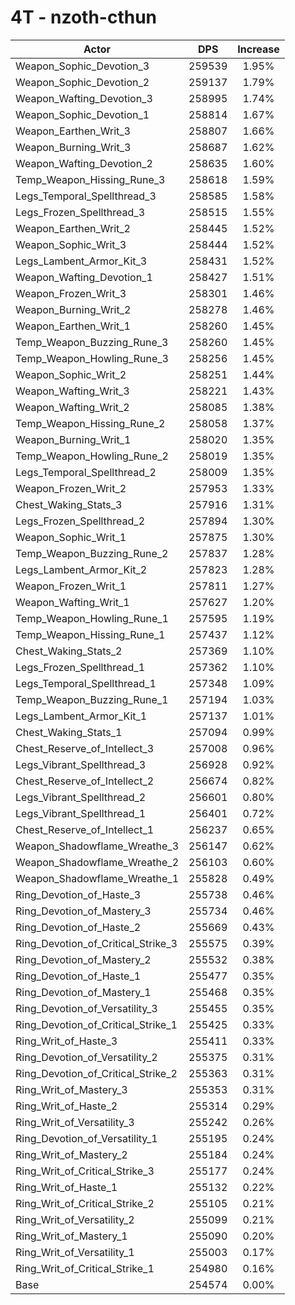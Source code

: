 # 4T - nzoth-cthun
| Actor | DPS | Increase |
|---|:---:|:---:|
|Weapon_Sophic_Devotion_3|259539|1.95%|
|Weapon_Sophic_Devotion_2|259137|1.79%|
|Weapon_Wafting_Devotion_3|258995|1.74%|
|Weapon_Sophic_Devotion_1|258814|1.67%|
|Weapon_Earthen_Writ_3|258807|1.66%|
|Weapon_Burning_Writ_3|258687|1.62%|
|Weapon_Wafting_Devotion_2|258635|1.60%|
|Temp_Weapon_Hissing_Rune_3|258618|1.59%|
|Legs_Temporal_Spellthread_3|258585|1.58%|
|Legs_Frozen_Spellthread_3|258515|1.55%|
|Weapon_Earthen_Writ_2|258445|1.52%|
|Weapon_Sophic_Writ_3|258444|1.52%|
|Legs_Lambent_Armor_Kit_3|258431|1.52%|
|Weapon_Wafting_Devotion_1|258427|1.51%|
|Weapon_Frozen_Writ_3|258301|1.46%|
|Weapon_Burning_Writ_2|258278|1.46%|
|Weapon_Earthen_Writ_1|258260|1.45%|
|Temp_Weapon_Buzzing_Rune_3|258260|1.45%|
|Temp_Weapon_Howling_Rune_3|258256|1.45%|
|Weapon_Sophic_Writ_2|258251|1.44%|
|Weapon_Wafting_Writ_3|258221|1.43%|
|Weapon_Wafting_Writ_2|258085|1.38%|
|Temp_Weapon_Hissing_Rune_2|258058|1.37%|
|Weapon_Burning_Writ_1|258020|1.35%|
|Temp_Weapon_Howling_Rune_2|258019|1.35%|
|Legs_Temporal_Spellthread_2|258009|1.35%|
|Weapon_Frozen_Writ_2|257953|1.33%|
|Chest_Waking_Stats_3|257916|1.31%|
|Legs_Frozen_Spellthread_2|257894|1.30%|
|Weapon_Sophic_Writ_1|257875|1.30%|
|Temp_Weapon_Buzzing_Rune_2|257837|1.28%|
|Legs_Lambent_Armor_Kit_2|257823|1.28%|
|Weapon_Frozen_Writ_1|257811|1.27%|
|Weapon_Wafting_Writ_1|257627|1.20%|
|Temp_Weapon_Howling_Rune_1|257595|1.19%|
|Temp_Weapon_Hissing_Rune_1|257437|1.12%|
|Chest_Waking_Stats_2|257369|1.10%|
|Legs_Frozen_Spellthread_1|257362|1.10%|
|Legs_Temporal_Spellthread_1|257348|1.09%|
|Temp_Weapon_Buzzing_Rune_1|257194|1.03%|
|Legs_Lambent_Armor_Kit_1|257137|1.01%|
|Chest_Waking_Stats_1|257094|0.99%|
|Chest_Reserve_of_Intellect_3|257008|0.96%|
|Legs_Vibrant_Spellthread_3|256928|0.92%|
|Chest_Reserve_of_Intellect_2|256674|0.82%|
|Legs_Vibrant_Spellthread_2|256601|0.80%|
|Legs_Vibrant_Spellthread_1|256401|0.72%|
|Chest_Reserve_of_Intellect_1|256237|0.65%|
|Weapon_Shadowflame_Wreathe_3|256147|0.62%|
|Weapon_Shadowflame_Wreathe_2|256103|0.60%|
|Weapon_Shadowflame_Wreathe_1|255828|0.49%|
|Ring_Devotion_of_Haste_3|255738|0.46%|
|Ring_Devotion_of_Mastery_3|255734|0.46%|
|Ring_Devotion_of_Haste_2|255669|0.43%|
|Ring_Devotion_of_Critical_Strike_3|255575|0.39%|
|Ring_Devotion_of_Mastery_2|255532|0.38%|
|Ring_Devotion_of_Haste_1|255477|0.35%|
|Ring_Devotion_of_Mastery_1|255468|0.35%|
|Ring_Devotion_of_Versatility_3|255455|0.35%|
|Ring_Devotion_of_Critical_Strike_1|255425|0.33%|
|Ring_Writ_of_Haste_3|255411|0.33%|
|Ring_Devotion_of_Versatility_2|255375|0.31%|
|Ring_Devotion_of_Critical_Strike_2|255363|0.31%|
|Ring_Writ_of_Mastery_3|255353|0.31%|
|Ring_Writ_of_Haste_2|255314|0.29%|
|Ring_Writ_of_Versatility_3|255242|0.26%|
|Ring_Devotion_of_Versatility_1|255195|0.24%|
|Ring_Writ_of_Mastery_2|255184|0.24%|
|Ring_Writ_of_Critical_Strike_3|255177|0.24%|
|Ring_Writ_of_Haste_1|255132|0.22%|
|Ring_Writ_of_Critical_Strike_2|255105|0.21%|
|Ring_Writ_of_Versatility_2|255099|0.21%|
|Ring_Writ_of_Mastery_1|255090|0.20%|
|Ring_Writ_of_Versatility_1|255003|0.17%|
|Ring_Writ_of_Critical_Strike_1|254980|0.16%|
|Base|254574|0.00%|

